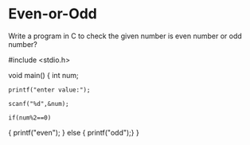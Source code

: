 # Even-or-Odd
Write a program in C to check the given number is even number or odd number?

#include <stdio.h>

void main()
{
    int num;
    
    printf("enter value:");
   
    scanf("%d",&num);
   
    if(num%2==0)
   {
        printf("even");
    }
    else
    {
    printf("odd");}
}
